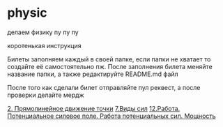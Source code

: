 # physic
делаем физику пу пу пу

коротенькая инструкция  

Билеты заполняем каждый в своей папке, если папки не хватает то создайте её самостоятельно пж. После заполнения билета меняйте название папки, а также редактируйте README.md файл

После того как сделали билет отправляйте пул реквест, а после проверки делайте мердж

[2. Прямолинейное движение точки]()
[7.Виды сил]()
[12.Работа. Потенциальное силовое поле. Работа потенциальных сил. Мощность]()